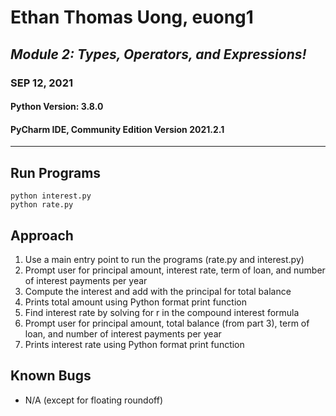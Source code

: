 # Ethan Thomas Uong, euong1

## _Module 2: Types, Operators, and Expressions!_

### SEP 12, 2021

#### Python Version: 3.8.0

#### PyCharm IDE, Community Edition Version 2021.2.1

---

## Run Programs

```
python interest.py
python rate.py
```

## Approach

1. Use a main entry point to run the programs (rate.py and interest.py)
1. Prompt user for principal amount, interest rate, term of loan, and number of interest payments per year
1. Compute the interest and add with the principal for total balance
1. Prints total amount using Python format print function
1. Find interest rate by solving for r in the compound interest formula
1. Prompt user for principal amount, total balance (from part 3), term of loan, and number of interest payments per year
1. Prints interest rate using Python format print function

## Known Bugs

- N/A (except for floating roundoff)
